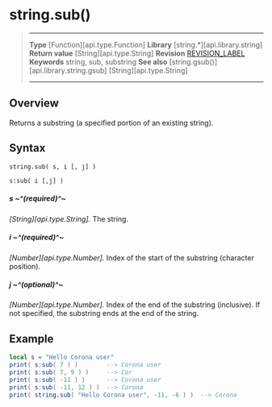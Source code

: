 
# string.sub()

> --------------------- ------------------------------------------------------------------------------------------
> __Type__              [Function][api.type.Function]
> __Library__           [string.*][api.library.string]
> __Return value__      [String][api.type.String]
> __Revision__          [REVISION_LABEL](REVISION_URL)
> __Keywords__          string, sub, substring
> __See also__          [string.gsub()][api.library.string.gsub]
>								[String][api.type.String]
> --------------------- ------------------------------------------------------------------------------------------


## Overview

Returns a substring (a specified portion of an existing string).

## Syntax

	string.sub( s, i [, j] )

	s:sub( i [,j] )


##### s ~^(required)^~
_[String][api.type.String]._ The string.

##### i ~^(required)^~
_[Number][api.type.Number]._ Index of the start of the substring (character position).

##### j ~^(optional)^~
_[Number][api.type.Number]._ Index of the end of the substring (inclusive). If not specified, the substring ends at the end of the string.


## Example

`````lua
local s = "Hello Corona user"
print( s:sub( 7 ) )        --> Corona user
print( s:sub( 7, 9 ) )     --> Cor
print( s:sub( -11 ) )      --> Corona user
print( s:sub( -11, 12 ) )  --> Corona
print( string.sub( "Hello Corona user", -11, -6 ) )  --> Corona
`````